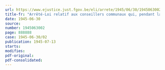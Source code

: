 ```yaml
---
url: https://www.ejustice.just.fgov.be/eli/arrete/1945/06/30/1945063002/justel
title-fr: "Arrêté-Loi relatif aux conseillers communaux qui, pendant la guerre, ont démissionne ou transféré leur domicile dans une autre commune"
date: 1945-06-30
source:
number: 1945063002
page: 888888
case: 1945-06-30/02
publication: 1945-07-13
starts:
modifies:
pdf-original:
pdf-consolidated:
---
```


